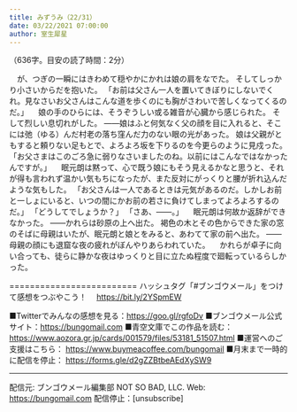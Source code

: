 ```yaml
---
title: みずうみ（22/31）
date: 03/22/2021 07:00:00
author: 室生犀星
---
```


（636字。目安の読了時間：2分）

　が、つぎの一瞬にはきわめて穏やかにかれは娘の肩をなでた。
そしてしっかり小さいからだを抱いた。
「お前は父さん一人を置いてきぼりにしないでくれ。見なさいお父さんはこんな道を歩くのにも胸がさわいで苦しくなってくるのだ。」
　娘の手のひらには、そうぞうしい或る雑音が心臓から感じられた。
そして烈しい息切れがした。
――娘はふと何気なく父の顔を目に入れると、そこには弛（ゆる）んだ村老の落ち窪んだ力のない眼の光があった。
娘は父親がともすると頼りない足もとで、よろよろ坂を下りるのを今更らのように見戍った。
「お父さまはこのごろ急に弱りなさいましたのね。以前にはこんなではなかったんですが。」
　眠元朗は黙って、心で既う娘にもそう見えるかなと思うと、それが得も言われず温かい気もちになったが、また反対にがっくりと腰が折れ込んだような気もした。
「お父さんは一人であるときは元気があるのだ。しかしお前と一しょにいると、いつの間にかお前の若さに負けてしまってよろよろするのだ。」
「どうしてでしょうか？」
「さあ、――。」
　眠元朗は何故か返辞ができなかった。
――かれらは砂原の上へ出た。
褐色の木とその色からできた家の窓のそばに母親はいたが、眠元朗と娘とをみると、あわてて家の前へ出た。
――母親の顔にも退窟な夜の疲れがぼんやりあらわれていた。
　かれらが卓子に向い合っても、徒らに静かな夜はゆっくりと目に立たぬ程度で廻転っているらしかった。

=========================
ハッシュタグ「#ブンゴウメール」をつけて感想をつぶやこう！　
https://bit.ly/2YSpmEW

■Twitterでみんなの感想を見る：https://goo.gl/rgfoDv
■ブンゴウメール公式サイト：https://bungomail.com
■青空文庫でこの作品を読む：https://www.aozora.gr.jp/cards/001579/files/53181_51507.html
■運営へのご支援はこちら： https://www.buymeacoffee.com/bungomail
■月末まで一時的に配信を停止： https://forms.gle/d2gZZBtbeAEdXySW9

-------
配信元: ブンゴウメール編集部
NOT SO BAD, LLC.
Web: https://bungomail.com
配信停止：[unsubscribe]

